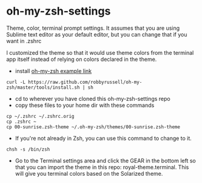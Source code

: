 # oh-my-zsh-settings
Theme, color, terminal prompt settings.  It assumes that you are using Sublime text editor as your default editor, but you can change that if you want in .zshrc

I customized the theme so that it would use theme colors from the terminal app itself instead of relying on colors declared in the theme.

* install [oh-my-zsh example link](https://github.com/robbyrussell/oh-my-zsh)
```
curl -L https://raw.github.com/robbyrussell/oh-my-zsh/master/tools/install.sh | sh
```
* cd to wherever you have cloned this oh-my-zsh-settings repo
* copy these files to your home dir with these commands
```
cp ~/.zshrc ~/.zshrc.orig
cp .zshrc ~
cp 00-sunrise.zsh-theme ~/.oh-my-zsh/themes/00-sunrise.zsh-theme
```
* If you're not already in Zsh, you can use this command to change to it.
```
chsh -s /bin/zsh
```
* Go to the Terminal settings area and click the GEAR in the bottom left so that you can import the theme in this repo: royal-theme.terminal.  This will give you terminal colors based on the Solarized theme.